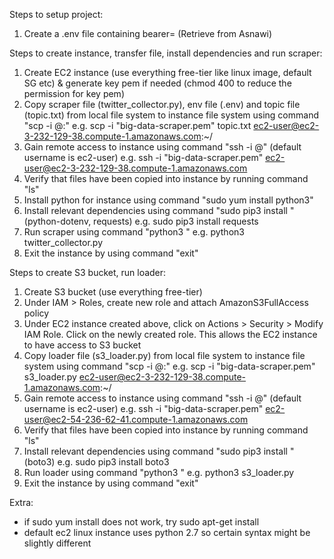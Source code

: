 Steps to setup project:
1. Create a .env file containing bearer=<bearer token> (Retrieve from Asnawi)

Steps to create instance, transfer file, install dependencies and run scraper:
1. Create EC2 instance (use everything free-tier like linux image, default SG etc) & generate key pem if needed (chmod 400 to reduce the permission for key pem)
2. Copy scraper file (twitter_collector.py), env file (.env) and topic file (topic.txt) from local file system to instance file system using command "scp -i <path to pemfile.pem> <path to file to transfer> <user>@<public DNS>:<directory to transfer to>"
e.g. scp -i "big-data-scraper.pem" topic.txt ec2-user@ec2-3-232-129-38.compute-1.amazonaws.com:~/ 
3. Gain remote access to instance using command "ssh -i <path to pemfile.pem> <username>@<public DNS>" (default username is ec2-user)
e.g. ssh -i "big-data-scraper.pem" ec2-user@ec2-3-232-129-38.compute-1.amazonaws.com 
4. Verify that files have been copied into instance by running command "ls"
4. Install python for instance using command "sudo yum install python3"
5. Install relevant dependencies using command "sudo pip3 install <module>" (python-dotenv, requests)
e.g. sudo pip3 install requests
6. Run scraper using command "python3 <scraper file>"
e.g. python3 twitter_collector.py
7. Exit the instance by using command "exit"

Steps to create S3 bucket, run loader:
1. Create S3 bucket (use everything free-tier)
2. Under IAM > Roles, create new role and attach AmazonS3FullAccess policy
3. Under EC2 instance created above, click on Actions > Security > Modify IAM Role. Click on the newly created role. This allows the EC2 instance to have access to S3 bucket
4. Copy loader file (s3_loader.py) from local file system to instance file system using command "scp -i <path to pemfile.pem> <path to file to transfer> <user>@<public DNS>:<directory to transfer to>"
e.g. scp -i "big-data-scraper.pem" s3_loader.py ec2-user@ec2-3-232-129-38.compute-1.amazonaws.com:~/ 
5. Gain remote access to instance using command "ssh -i <path to pemfile.pem> <username>@<public DNS>" (default username is ec2-user)
e.g. ssh -i "big-data-scraper.pem" ec2-user@ec2-54-236-62-41.compute-1.amazonaws.com 
6. Verify that files have been copied into instance by running command "ls"
7. Install relevant dependencies using command "sudo pip3 install <module>" (boto3)
e.g. sudo pip3 install boto3
8. Run loader using command "python3 <scraper file>"
e.g. python3 s3_loader.py
9. Exit the instance by using command "exit"

Extra:
- if sudo yum install does not work, try sudo apt-get install
- default ec2 linux instance uses python 2.7 so certain syntax might be slightly different